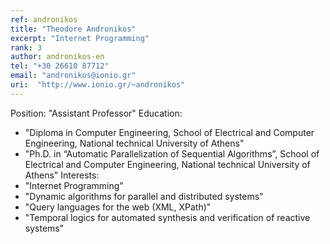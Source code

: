 ```yaml
---
ref: andronikos
title: "Theodore Andronikos"
excerpt: "Internet Programming"
rank: 3
author: andronikos-en
tel: "+30 26610 87712"
email: "andronikos@ionio.gr"
uri:  "http://www.ionio.gr/~andronikos"
---
```


Position: "Assistant Professor"
Education:
  - "Diploma in Computer Engineering, School of Electrical and Computer Engineering, National technical University of Athens"
  - "Ph.D. in “Automatic Parallelization of Sequential Algorithms”, School of Electrical and Computer Engineering, National technical University of Athens"
Interests:
  - "Internet Programming"
  - "Dynamic algorithms for parallel and distributed systems"
  - "Query languages for the web (XML, XPath)"
  - "Temporal logics for automated synthesis and verification of reactive systems"


